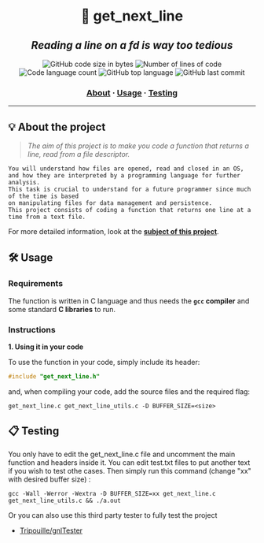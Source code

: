 <h1 align="center">
	💾 get_next_line
</h1>

<h2 align="center">
	<b><i>Reading a line on a fd is way too tedious</i></b><br>
</h2>

<p align="center">
	<img alt="GitHub code size in bytes" src="https://img.shields.io/github/languages/code-size/SilentJMA/42-Cursus?color=lightblue" />
	<img alt="Number of lines of code" src="https://img.shields.io/tokei/lines/github/SilentJMA/42-Cursus?color=critical" />
	<img alt="Code language count" src="https://img.shields.io/github/languages/count/SilentJMA/42-Cursus?color=yellow" />
	<img alt="GitHub top language" src="https://img.shields.io/github/languages/top/SilentJMA/42-Cursus?color=blue" />
	<img alt="GitHub last commit" src="https://img.shields.io/github/last-commit/SilentJMA/42-Cursus?color=green" />
</p>

<h3 align="center">
	<a href="#%EF%B8%8F-about">About</a>
	<span> · </span>
	<a href="#%EF%B8%8F-usage">Usage</a>
	<span> · </span>
	<a href="#-testing">Testing</a>
</h3>

---

## 💡 About the project

> _The aim of this project is to make you code a function that returns a line, read from a file descriptor._

	You will understand how files are opened, read and closed in an OS,
	and how they are interpreted by a programming language for further analysis.
	This task is crucial to understand for a future programmer since much of the time is based
	on manipulating files for data management and persistence.
	This project consists of coding a function that returns one line at a time from a text file.

For more detailed information, look at the [**subject of this project**](https://github.com/SilentJMA/42-Cursus/42_next_line/blob/master/en.subject.pdf).


## 🛠️ Usage

### Requirements

The function is written in C language and thus needs the **`gcc` compiler** and some standard **C libraries** to run.

### Instructions

**1. Using it in your code**

To use the function in your code, simply include its header:

```C
#include "get_next_line.h"
```

and, when compiling your code, add the source files and the required flag:

```shell
get_next_line.c get_next_line_utils.c -D BUFFER_SIZE=<size>
```

## 📋 Testing

You only have to edit the get_next_line.c file and uncomment the main function and headers inside it.
You can edit test.txt files to put another text if you wish to test othe cases.
Then simply run this command (change "xx" with desired buffer size) :

```shell
gcc -Wall -Werror -Wextra -D BUFFER_SIZE=xx get_next_line.c get_next_line_utils.c && ./a.out
```

Or you can also use this third party tester to fully test the project

* [Tripouille/gnlTester](https://github.com/Tripouille/gnlTester)
